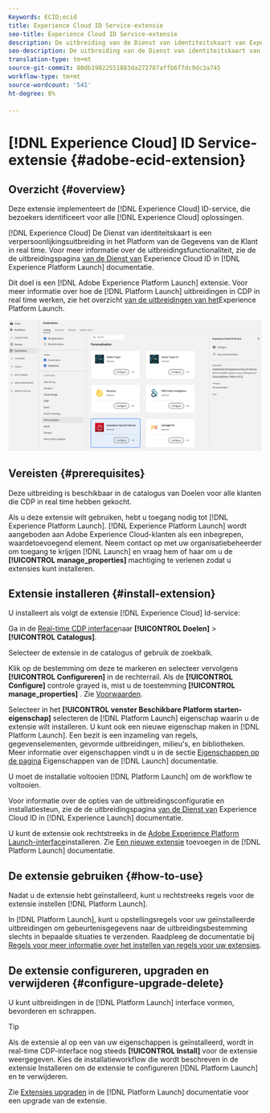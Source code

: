 ```yaml
---
Keywords: ECID;ecid
title: Experience Cloud ID Service-extensie
seo-title: Experience Cloud ID Service-extensie
description: De uitbreiding van de Dienst van identiteitskaart van Experience Cloud is een verpersoonlijkingsbestemming in Platform van de Gegevens van de Klant in real time. Voor meer informatie over de uitbreidingsfunctionaliteit, zie de uitbreidingspagina op de Uitwisseling van Adobe.
seo-description: De uitbreiding van de Dienst van identiteitskaart van Experience Cloud is een verpersoonlijkingsbestemming in Platform van de Gegevens van de Klant in real time. Voor meer informatie over de uitbreidingsfunctionaliteit, zie de uitbreidingspagina op de Uitwisseling van Adobe.
translation-type: tm+mt
source-git-commit: 80db19822551883da272787affb6f7dc9dc3a745
workflow-type: tm+mt
source-wordcount: '541'
ht-degree: 0%

---
```



# [!DNL Experience Cloud] ID Service-extensie {#adobe-ecid-extension}

## Overzicht {#overview}

Deze extensie implementeert de [!DNL Experience Cloud] ID-service, die bezoekers identificeert voor alle [!DNL Experience Cloud] oplossingen.

[!DNL Experience Cloud] De Dienst van identiteitskaart is een verpersoonlijkingsuitbreiding in het Platform van de Gegevens van de Klant in real time. Voor meer informatie over de uitbreidingsfunctionaliteit, zie de de uitbreidingspagina [van de Dienst van](https://experienceleague.adobe.com/docs/launch/using/extensions-ref/adobe-extension/id-service-extension/overview.html) Experience Cloud ID in [!DNL Experience Platform Launch] documentatie.

Dit doel is een [!DNL Adobe Experience Platform Launch] extensie. Voor meer informatie over hoe de [!DNL Platform Launch] uitbreidingen in CDP in real time werken, zie het overzicht [van de uitbreidingen van het](../launch-extensions/overview.md)Experience Platform Launch.

![Adobe ECID-extensie](../../assets/catalog/personalization/adobe-ecid/catalog.png)

## Vereisten {#prerequisites}

Deze uitbreiding is beschikbaar in de catalogus van Doelen voor alle klanten die CDP in real time hebben gekocht.

Als u deze extensie wilt gebruiken, hebt u toegang nodig tot [!DNL Experience Platform Launch]. [!DNL Experience Platform Launch] wordt aangeboden aan Adobe Experience Cloud-klanten als een inbegrepen, waardetoevoegend element. Neem contact op met uw organisatiebeheerder om toegang te krijgen [!DNL Launch] en vraag hem of haar om u de **[!UICONTROL manage_properties]** machtiging te verlenen zodat u extensies kunt installeren.

## Extensie installeren {#install-extension}

U installeert als volgt de extensie [!DNL Experience Cloud] Id-service:

Ga in de [Real-time CDP interface](http://platform.adobe.com/)naar **[!UICONTROL Doelen]** > **[!UICONTROL Catalogus]**.

Selecteer de extensie in de catalogus of gebruik de zoekbalk.

Klik op de bestemming om deze te markeren en selecteer vervolgens **[!UICONTROL Configureren]** in de rechterrail. Als de **[!UICONTROL Configure]** controle grayed is, mist u de toestemming **[!UICONTROL manage_properties]** . Zie [Voorwaarden](#prerequisites).

Selecteer in het **[!UICONTROL venster Beschikbare Platform starten-eigenschap]** selecteren de [!DNL Platform Launch] eigenschap waarin u de extensie wilt installeren. U kunt ook een nieuwe eigenschap maken in [!DNL Platform Launch]. Een bezit is een inzameling van regels, gegevenselementen, gevormde uitbreidingen, milieu&#39;s, en bibliotheken. Meer informatie over eigenschappen vindt u in de sectie [Eigenschappen op de pagina](https://experienceleague.adobe.com/docs/launch/using/reference/admin/companies-and-properties.html#properties-page) Eigenschappen van de [!DNL Launch] documentatie.

U moet de installatie voltooien [!DNL Platform Launch] om de workflow te voltooien.

Voor informatie over de opties van de uitbreidingsconfiguratie en installatiesteun, zie de de uitbreidingspagina [van de Dienst van](https://experienceleague.adobe.com/docs/launch/using/extensions-ref/adobe-extension/id-service-extension/overview.html) Experience Cloud ID in [!DNL Experience Launch] documentatie.

U kunt de extensie ook rechtstreeks in de [Adobe Experience Platform Launch-interface](https://launch.adobe.com/)installeren. Zie [Een nieuwe extensie](https://experienceleague.adobe.com/docs/launch/using/reference/manage-resources/extensions/overview.html?lang=en#add-a-new-extension) toevoegen in de [!DNL Platform Launch] documentatie.

## De extensie gebruiken {#how-to-use}

Nadat u de extensie hebt geïnstalleerd, kunt u rechtstreeks regels voor de extensie instellen [!DNL Platform Launch].

In [!DNL Platform Launch], kunt u opstellingsregels voor uw geïnstalleerde uitbreidingen om gebeurtenisgegevens naar de uitbreidingsbestemming slechts in bepaalde situaties te verzenden. Raadpleeg de documentatie bij [Regels voor meer informatie over het instellen van regels voor uw extensies](https://experienceleague.adobe.com/docs/launch/using/reference/manage-resources/rules.html).

## De extensie configureren, upgraden en verwijderen {#configure-upgrade-delete}

U kunt uitbreidingen in de [!DNL Platform Launch] interface vormen, bevorderen en schrappen.

>[!TIP]
>
>Als de extensie al op een van uw eigenschappen is geïnstalleerd, wordt in real-time CDP-interface nog steeds **[!UICONTROL Install]** voor de extensie weergegeven. Kies de installatieworkflow die wordt beschreven in de extensie [](#install-extension) Installeren om de extensie te configureren [!DNL Platform Launch] en te verwijderen.

Zie [Extensies upgraden](https://experienceleague.adobe.com/docs/launch/using/reference/manage-resources/extensions/extension-upgrade.html) in de [!DNL Platform Launch] documentatie voor een upgrade van de extensie.